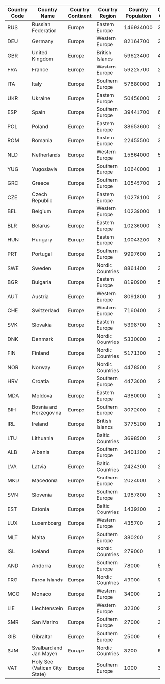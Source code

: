 | Country Code | Country Name | Country Continent | Country Region | Country Population | Country Capital |
| --------- | --------- | ---------- | ---------- | ----------- | ----------- |
| RUS | Russian Federation | Europe | Eastern Europe | 146934000 | 3580 |
| DEU | Germany | Europe | Western Europe | 82164700 | 3068 |
| GBR | United Kingdom | Europe | British Islands | 59623400 | 456 |
| FRA | France | Europe | Western Europe | 59225700 | 2974 |
| ITA | Italy | Europe | Southern Europe | 57680000 | 1464 |
| UKR | Ukraine | Europe | Eastern Europe | 50456000 | 3426 |
| ESP | Spain | Europe | Southern Europe | 39441700 | 653 |
| POL | Poland | Europe | Eastern Europe | 38653600 | 2928 |
| ROM | Romania | Europe | Eastern Europe | 22455500 | 3018 |
| NLD | Netherlands | Europe | Western Europe | 15864000 | 5 |
| YUG | Yugoslavia | Europe | Southern Europe | 10640000 | 1792 |
| GRC | Greece | Europe | Southern Europe | 10545700 | 2401 |
| CZE | Czech Republic | Europe | Eastern Europe | 10278100 | 3339 |
| BEL | Belgium | Europe | Western Europe | 10239000 | 179 |
| BLR | Belarus | Europe | Eastern Europe | 10236000 | 3520 |
| HUN | Hungary | Europe | Eastern Europe | 10043200 | 3483 |
| PRT | Portugal | Europe | Southern Europe | 9997600 | 2914 |
| SWE | Sweden | Europe | Nordic Countries | 8861400 | 3048 |
| BGR | Bulgaria | Europe | Eastern Europe | 8190900 | 539 |
| AUT | Austria | Europe | Western Europe | 8091800 | 1523 |
| CHE | Switzerland | Europe | Western Europe | 7160400 | 3248 |
| SVK | Slovakia | Europe | Eastern Europe | 5398700 | 3209 |
| DNK | Denmark | Europe | Nordic Countries | 5330000 | 3315 |
| FIN | Finland | Europe | Nordic Countries | 5171300 | 3236 |
| NOR | Norway | Europe | Nordic Countries | 4478500 | 2807 |
| HRV | Croatia | Europe | Southern Europe | 4473000 | 2409 |
| MDA | Moldova | Europe | Eastern Europe | 4380000 | 2690 |
| BIH | Bosnia and Herzegovina | Europe | Southern Europe | 3972000 | 201 |
| IRL | Ireland | Europe | British Islands | 3775100 | 1447 |
| LTU | Lithuania | Europe | Baltic Countries | 3698500 | 2447 |
| ALB | Albania | Europe | Southern Europe | 3401200 | 34 |
| LVA | Latvia | Europe | Baltic Countries | 2424200 | 2434 |
| MKD | Macedonia | Europe | Southern Europe | 2024000 | 2460 |
| SVN | Slovenia | Europe | Southern Europe | 1987800 | 3212 |
| EST | Estonia | Europe | Baltic Countries | 1439200 | 3791 |
| LUX | Luxembourg | Europe | Western Europe | 435700 | 2452 |
| MLT | Malta | Europe | Southern Europe | 380200 | 2484 |
| ISL | Iceland | Europe | Nordic Countries | 279000 | 1449 |
| AND | Andorra | Europe | Southern Europe | 78000 | 55 |
| FRO | Faroe Islands | Europe | Nordic Countries | 43000 | 901 |
| MCO | Monaco | Europe | Western Europe | 34000 | 2695 |
| LIE | Liechtenstein | Europe | Western Europe | 32300 | 2446 |
| SMR | San Marino | Europe | Southern Europe | 27000 | 3171 |
| GIB | Gibraltar | Europe | Southern Europe | 25000 | 915 |
| SJM | Svalbard and Jan Mayen | Europe | Nordic Countries | 3200 | 938 |
| VAT | Holy See (Vatican City State) | Europe | Southern Europe | 1000 | 3538 |
